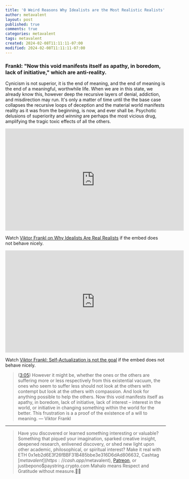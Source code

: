 ```yaml
---
title: '0 Weird Reasons Why Idealists are the Most Realistic Realists'
author: metavalent
layout: post
published: true
comments: true
categories: metavalent
tags: metavalent
created: 2024-02-08T11:11:11-07:00
modified: 2024-02-08T11:11:11-07:00
---
```


### Frankl: "Now this void manifests itself as apathy, in boredom, lack of initiative," which are anti-reality.

Cynicism is not superior, it is the end of meaning, and the end of meaning is the end of a meaningful, worthwhile life. When we are in this state, we already know this, however deep the recursive layers of denial, addiction, and misdirection may run. It's only a matter of time until the the base case collapses the recursive loops of deception and the material world manifests reality as it was from the beginning, is now, and ever shall be. Psychotic delusions of superiority and *winning* are perhaps the most vicious drug, amplifying the tragic toxic effects of all the others.

<!-- YouTube Player -->
<iframe id="ytplayer" type="text/html" class="center" loading=”lazy” width="560" height="320" src="https://www.youtube.com/embed/loay2imHq5E" frameborder="0"></iframe>

Watch [Viktor Frankl on Why Idealists Are Real Realists](https://youtu.be/loay2imHq5E) if the embed does not behave nicely.

<!-- YouTube Player -->
<iframe id="ytplayer" type="text/html" class="center" loading=”lazy” width="560" height="320" src="https://www.youtube.com/embed/OL8DyVusLeE" frameborder="0"></iframe>

Watch [Viktor Frankl\: Self-Actualization is not the goal](https://youtu.be/OL8DyVusLeE) if the embed does not behave nicely.

> ([3:05](https://youtu.be/OL8DyVusLeE?t=3m16s)) However it might be, whether the ones or the others are suffering more or less respectively from this existential vacuum, the ones who seem to suffer less should not look at the others with contempt but look at the others with compassion. And look for anything possible to help the others. Now this void manifests itself as apathy, in boredom, lack of initiative, lack of interest &ndash; interest in the world, or initiative in changing something within the world for the better. This frustration is a a proof of the existence of a will to meaning. &mdash; Viktor Frankl


---
> Have you discovered or learned something interesting or valuable? Something that piqued your imagination, sparked creative insight, deepened research, enlivened discovery, or shed new light upon other academic, philosophical, or spiritual interest? Make it real with ETH 0x1eb2d6E3f26fBBF31B485bbe3e316D6dAd806632, Cashtag [$metavalent](https://cash.app/$metavalent), [Patreon](https://patreon.com/metavalent), or justbepono$paystring.crypto.com Mahalo means Respect and Gratitude without measure.🙏🏼

